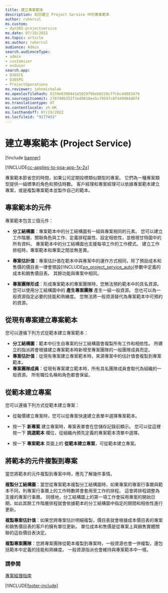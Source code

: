 ```yaml
---
title: 建立專案範本
description: 如何建立 Project Service 中的專案範本
author: ruhercul
ms.custom:
- dyn365-projectservice
ms.date: 07/19/2022
ms.topic: article
ms.author: ruhercul
audience: Admin
search.audienceType:
- admin
- customizer
- enduser
search.app:
- D365CE
- D365PS
- ProjectOperations
ms.reviewer: johnmichalak
ms.openlocfilehash: 8159e0390441e5029f9beb0228cffcbc4d683479
ms.sourcegitcommit: 278740b352f1ed9618ee5c79597c8f449984d6f4
ms.translationtype: HT
ms.contentlocale: zh-HK
ms.lasthandoff: 07/19/2022
ms.locfileid: "9177453"
---
```

# <a name="create-a-project-template-project-service"></a>建立專案範本 (Project Service)

[!include [banner](../includes/psa-now-project-operations.md)]

[!INCLUDE[cc-applies-to-psa-app-1x-2x](../includes/cc-applies-to-psa-app-1x-2x.md)]

專案範本節省您的時間，如果公司定期投標類似類型的專案。 它們為一種專案類型提供一組標準的角色和預估時數。 客戶經理和專案經理可以依據專案範本建立專案，或是複製專案範本並製作自己的範本。  
  
## <a name="components-of-project-template"></a>專案範本的元件
 專案範本包含三個元件：  
  
- **分工結構圖**：專案範本中的分工結構圖有一組與專案相同的元素。 您可以建立工作階層、關聯角色與工作、定義排程屬性、設定相依性，並檢視甘特圖中的所有資料。 專案範本中的分工結構圖也支援每項工作的工作模式。 建立工作排程時，專案範本和專案之間並無差異。  
  
- **專案估計值**：專案估計值在範本中與專案中的運作方式相同，除了預設成本和售價的價目表一律會預設[!INCLUDE[pn_project_service_auto](../includes/pn-project-service-auto.md)]參數中定義的成本和銷售價目表。 其餘功能與專案中相同。  
  
- **專案團隊形成**：形成專案範本的專案團隊時，您無法預約範本中的具名資源。 您可以使用分工結構圖中的 **產生專案團隊** 產生一組一般資源。 您也可以為一般資源指定必要的技能和熟練度。 您無法將一般資源替代為專案範本中可預約的資源。  

## <a name="create-a-project-template-from-an-existing-project"></a>從現有專案建立專案範本
您可以遵循下列方式從範本建立專案範本：

- **分工結構圖**：範本中衍生自專案的分工結構圖會複製所有工作和相依性。 所建立的指派將會根據建立專案範本時新增至專案團隊的一般團隊成員而定。
- **專案估計值**：從現有專案建立專案範本時，來源專案中的估計值會複製到專案範本。
- **專案團隊成員**：從現有專案建立範本時，所有具名團隊成員會取代為組織的一般資源。 所有職位名稱和角色都會保留。

## <a name="create-a-project-from-a-template"></a>從範本建立專案  
 您可以遵循下列方式從範本建立專案：  
  
-   從報價建立專案時，您可以從專案快速建立表單中選擇專案範本。  
  
-   按一下 **新專案** 建立專案時，專案表單會在您儲存記錄前顯示。 您可以從這裡按一下 **挑選範本** 欄位，從組織內預先定義的專案範本清單中選擇。  
  
-   按一下 **專案範本** 頁面上的 **從範本建立專案**，可從範本建立專案。  
  
## <a name="copying-components-of-a-template-to-a-project"></a>將範本的元件複製到專案  
 當您將範本的元件複製到專案中時，應先了解幾件事情。  
  
 **複製分工結構圖**：當您從專案範本複製分工結構圖時，如果專案的專案行事曆與範本不同，則專案行事曆上的工作時數將會套用至工作的排程。 這會將排程調整為支援的專案行事曆。 同樣地，分工結構圖上的第一項工作會採用專案的開始日期，如此其餘工作階層排程就會依據範本的分工結構圖中指定的期間和相依性進行更新。  
  
 **複製專案估計值**：如果您跨專案估計明細複製，價目表就會根據成本價目表的專案和銷售價目表的客戶的擁有單位更新。 單位成本和售價是從專案上與銷售實體關聯的這些價目表決定。  
  
 **複製專案團隊**：您將專案團隊從範本複製到專案時，一般資源也會一併複製，還包括範本中定義的技能和熟練度。 一般資源指派也會維持與專案範本中一樣。  
  
### <a name="see-also"></a>請參閱  
 [專案經理指南](../psa/project-manager-guide.md)


[!INCLUDE[footer-include](../includes/footer-banner.md)]
